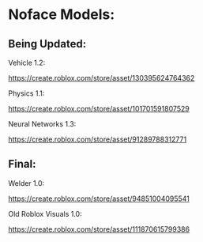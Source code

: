 <html>
	<body>
		<h1><b>Noface Models: </b></h1>
		<p></p>
		<h2>Being Updated: </h2>
		<p></p>
		<p>Vehicle 1.2: <p> <a href="https://create.roblox.com/store/asset/130395624764362">https://create.roblox.com/store/asset/130395624764362</a> <p></p>
		<p>Physics 1.1: </p> <a href="https://create.roblox.com/store/asset/101701591807529">https://create.roblox.com/store/asset/101701591807529</a> <p></p>
		<p>Neural Networks 1.3: </p> <a href="https://create.roblox.com/store/asset/91289788312771">https://create.roblox.com/store/asset/91289788312771</a> <p></p>
		<p></p>
		<h2>Final: </h2>
		<p></p>
		<p>Welder 1.0: </p> <a href="https://create.roblox.com/store/asset/94851004095541">https://create.roblox.com/store/asset/94851004095541</a> <p></p>
		<p>Old Roblox Visuals 1.0: </p> <a href="https://create.roblox.com/store/asset/111870615799386">https://create.roblox.com/store/asset/111870615799386</a> <p></p>
	</body>
</html>

